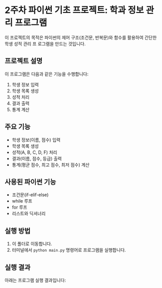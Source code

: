 # 2주차 파이썬 기초 프로젝트: 학과 정보 관리 프로그램

이 프로젝트의 목적은 파이썬의 제어 구조(조건문, 반복문)와 함수를 활용하여 간단한 학생 성적 관리 프
로그램을 만드는 것입니다.

## 프로젝트 설명
이 프로그램은 다음과 같은 기능을 수행합니다:
1. 학생 정보 입력
2. 학생 목록 생성
3. 성적 처리
4. 결과 출력
5. 통계 계산

## 주요 기능
- 학생 정보(이름, 점수) 입력
- 학생 목록 생성
- 성적(A, B, C, D, F) 처리
- 결과(이름, 점수, 등급) 출력
- 통계(평균 점수, 최고 점수, 최저 점수) 계산

## 사용된 파이썬 기능
- 조건문(if-elif-else)
- while 루프
- for 루프
- 리스트와 딕셔너리

## 실행 방법
1. 이 폴더로 이동합니다.
2. 터미널에서 `python main.py` 명령어로 프로그램을 실행합니다.

## 실행 결과
아래는 프로그램 실행 결과입니다:

